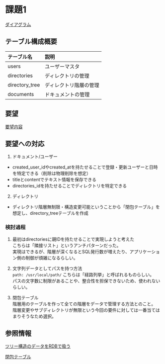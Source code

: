 # 課題1
[ダイアグラム](https://dbdiagram.io/d/6194fb0502cf5d186b5ae573)

## テーブル構成概要

|テーブル名|説明|
|:--|:--|
|users|ユーザーマスタ|
|directories|ディレクトリの管理|
|directory_tree|ディレクトリ階層の管理|
|documents|ドキュメントの管理|

## 要望

[要望内容](https://airtable.com/appPxhCPFYGqqN9YU/tblVlFr2q4lIqDKYc/viwX8r6DpCRp80swL/recNz4o0hCUn6ctkA?blocks=hide)

## 要望への対応

1. ドキュメント/ユーザー

- created_user_idやcreated_atを持たせることで登録・更新ユーザーと日時を特定できる（削除は物理削除を想定）
- titleとcontentでテキスト情報を保存できる
- directories_idを持たせることでディレクトリを特定できる

2. ディレクトリ

- ディレクトリ階層無制限・構造変更可能ということから「閉包テーブル」を想定し、directory_treeテーブルを作成

### 検討過程

1. 最初はdirectoriesに親IDを持たせることで実現しようと考えた  
こちらは「隣接リスト」というアンチパターンだった。  
実現はできるが、階層が深くなるとSQL発行数が増えたり、アプリケーション側の制御が煩雑になるらしい。  

2. 文字列データとしてパスを持つ方法  
`path: /usr/local/path/`
こちらは「経路列挙」と呼ばれるものらしい。  
パスの文字数に制限があることや、整合性を担保できないため、使われないらしい。  

3. 閉包テーブル  
階層用のテーブルを作って全ての階層をデータで管理する方法とのこと。  
階層変更やサブディレクトリが無限という今回の要件に対しては一番当てはまりそうなため選択。  

## 参照情報

[ツリー構造のデータをRDBで扱う](https://qiita.com/ftsan/items/d11c47e81508b92426fb)  

[閉包テーブル](https://qiita.com/ymstshinichiro/items/b1825719c4fb274446cc)
